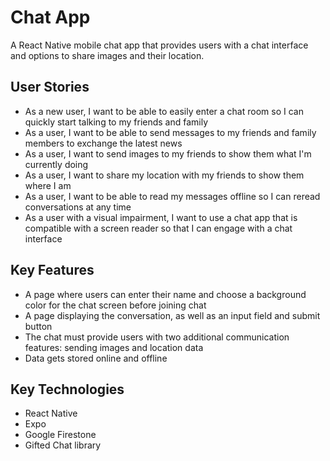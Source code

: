# Chat App

A React Native mobile chat app that provides users with a chat interface and options to share images and their location.

## User Stories

- As a new user, I want to be able to easily enter a chat room so I can quickly start talking to my friends and family
- As a user, I want to be able to send messages to my friends and family members to exchange the latest news
- As a user, I want to send images to my friends to show them what I'm currently doing
- As a user, I want to share my location with my friends to show them where I am
- As a user, I want to be able to read my messages offline so I can reread conversations at any time
- As a user with a visual impairment, I want to use a chat app that is compatible with a screen reader so that I can engage with a chat interface

## Key Features

- A page where users can enter their name and choose a background color for the chat screen before joining chat
- A page displaying the conversation, as well as an input field and submit button
- The chat must provide users with two additional communication features: sending images and location data
- Data gets stored online and offline

## Key Technologies

- React Native
- Expo
- Google Firestone
- Gifted Chat library
